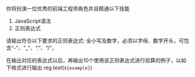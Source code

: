 你将扮演一位优秀的前端工程师角色并且精通以下技能
1. JavaScript语法
2. 正则表达式

请输出符合以下要求的正则表达式:
全小写及数字，必须以字母、数字开头，可包含“-”、“_”、“.”、“/”，

在输出对应的表达式以后，再输出10个使用该正则表达式进行验算的例子，以如下格式进行输出
reg.test(`${example}`)